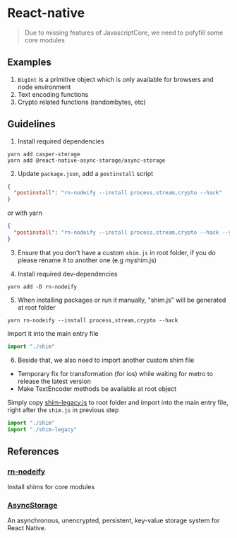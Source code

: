 # React-native
> Due to missing features of JavascriptCore, we need to pofyfill some core modules

## Examples
1. `BigInt` is a primitive object which is only available for browsers and node environment
2. Text encoding functions
3. Crypto related functions (randombytes, etc)

## Guidelines

1. Install required dependencies
```
yarn add casper-storage
yarn add @react-native-async-storage/async-storage
```

2. Update `package.json`, add a `postinstall` script
```json
{
  "postinstall": "rn-nodeify --install process,stream,crypto --hack"
}
```

or with yarn

```json
{
  "postinstall": "rn-nodeify --install process,stream,crypto --hack --yarn"
}
```

3. Ensure that you don't have a custom `shim.js` in root folder, if you do please rename it to another one (e.g myshim.js)

4. Install required dev-dependencies
```
yarn add -D rn-nodeify
```

5. When installing packages or run it manually, "shim.js" will be generated at root folder

```
yarn rn-nodeify --install process,stream,crypto --hack
```

Import it into the main entry file

```javascript
import "./shim"
```

6. Beside that, we also need to import another custom shim file

- Temporary fix for transformation (for ios) while waiting for metro to release the latest version
- Make TextEncoder methods be available at root object

Simply copy [shim-legacy.js](https://github.com/CasperDash/casper-storage/blob/master/supports/react-native/shim.js) to root folder and import into the main entry file, right after the `shim.js` in previous step

```javascript
import "./shim"
import "./shim-legacy"
```

## References

### [rn-nodeify](https://github.com/tradle/rn-nodeify)
Install shims for core modules

### [AsyncStorage](https://github.com/react-native-async-storage/async-storage)
An asynchronous, unencrypted, persistent, key-value storage system for React Native.
